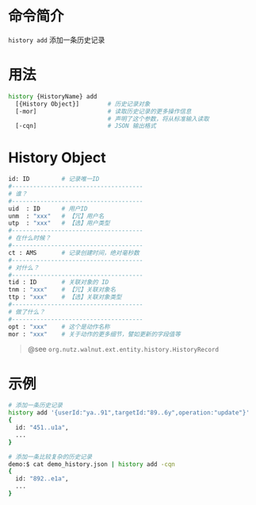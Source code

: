 命令简介
======= 

`history add` 添加一条历史记录

用法
=======

```bash
history {HistoryName} add
  [{History Object}]        # 历史记录对象
  [-mor]                    # 读取历史记录的更多操作信息
                            # 声明了这个参数，将从标准输入读取
  [-cqn]                    # JSON 输出格式
```

History Object
=======

```bash
id: ID         # 记录唯一ID
#-------------------------------------
# 谁？
#-------------------------------------
uid  : ID      # 用户ID
unm  : "xxx"   # 【冗】用户名
utp  : "xxx"   # 【选】用户类型
#-------------------------------------
# 在什么时候？
#-------------------------------------
ct : AMS       # 记录创建时间，绝对毫秒数
#-------------------------------------
# 对什么？
#-------------------------------------
tid : ID       # 关联对象的 ID
tnm : "xxx"    # 【冗】关联对象名
ttp : "xxx"    # 【选】关联对象类型
#-------------------------------------
# 做了什么？
#-------------------------------------
opt : "xxx"    # 这个是动作名称
mor : "xxx"    # 关于动作的更多细节，譬如更新的字段值等
```

> @see `org.nutz.walnut.ext.entity.history.HistoryRecord`


示例
=======

```bash
# 添加一条历史记录
history add '{userId:"ya..91",targetId:"89..6y",operation:"update"}'
{
  id: "451..u1a",
  ...
}

# 添加一条比较复杂的历史记录
demo:$ cat demo_history.json | history add -cqn
{
  id: "892..e1a",
  ...
}
```